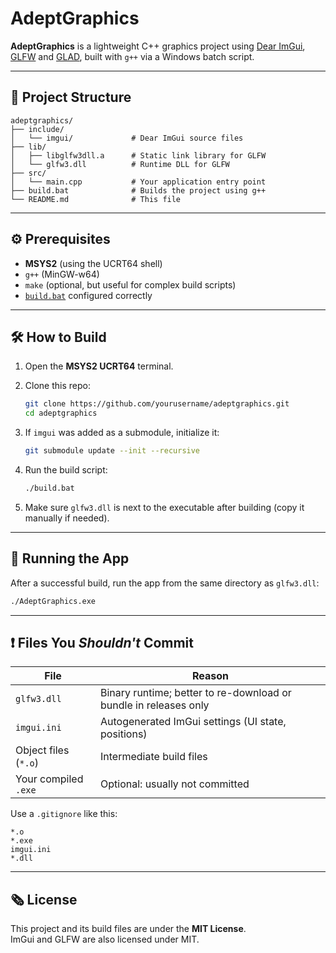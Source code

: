 # AdeptGraphics

**AdeptGraphics** is a lightweight C++ graphics project using [Dear ImGui](https://github.com/ocornut/imgui), [GLFW](https://www.glfw.org/) and [GLAD](https://glad.dav1d.de/), built with `g++` via a Windows batch script.

---

## 📁 Project Structure

```
adeptgraphics/
├── include/
│   └── imgui/             # Dear ImGui source files
├── lib/
│   ├── libglfw3dll.a      # Static link library for GLFW
│   └── glfw3.dll          # Runtime DLL for GLFW
├── src/
│   └── main.cpp           # Your application entry point
├── build.bat              # Builds the project using g++
└── README.md              # This file
```

---

## ⚙️ Prerequisites

- **MSYS2** (using the UCRT64 shell)
- `g++` (MinGW-w64)
- `make` (optional, but useful for complex build scripts)
- [`build.bat`](build.bat) configured correctly

---

## 🛠️ How to Build

1. Open the **MSYS2 UCRT64** terminal.

2. Clone this repo:

   ```bash
   git clone https://github.com/yourusername/adeptgraphics.git
   cd adeptgraphics
   ```

3. If `imgui` was added as a submodule, initialize it:

   ```bash
   git submodule update --init --recursive
   ```

4. Run the build script:

   ```bash
   ./build.bat
   ```

5. Make sure `glfw3.dll` is next to the executable after building (copy it manually if needed).

---

## 🚀 Running the App

After a successful build, run the app from the same directory as `glfw3.dll`:

```bash
./AdeptGraphics.exe
```

---

## ❗ Files You *Shouldn't* Commit

| File           | Reason                                             |
|----------------|----------------------------------------------------|
| `glfw3.dll`    | Binary runtime; better to re-download or bundle in releases only |
| `imgui.ini`    | Autogenerated ImGui settings (UI state, positions) |
| Object files (`*.o`) | Intermediate build files                    |
| Your compiled `.exe` | Optional: usually not committed             |

Use a `.gitignore` like this:

```
*.o
*.exe
imgui.ini
*.dll
```

---

## 🗞️ License

This project and its build files are under the **MIT License**.  
ImGui and GLFW are also licensed under MIT.


